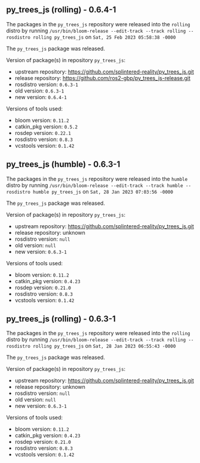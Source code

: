 ## py_trees_js (rolling) - 0.6.4-1

The packages in the `py_trees_js` repository were released into the `rolling` distro by running `/usr/bin/bloom-release --edit-track --track rolling --rosdistro rolling py_trees_js` on `Sat, 25 Feb 2023 05:58:38 -0000`

The `py_trees_js` package was released.

Version of package(s) in repository `py_trees_js`:

- upstream repository: https://github.com/splintered-reality/py_trees_js.git
- release repository: https://github.com/ros2-gbp/py_trees_js-release.git
- rosdistro version: `0.6.3-1`
- old version: `0.6.3-1`
- new version: `0.6.4-1`

Versions of tools used:

- bloom version: `0.11.2`
- catkin_pkg version: `0.5.2`
- rosdep version: `0.22.1`
- rosdistro version: `0.8.3`
- vcstools version: `0.1.42`


## py_trees_js (humble) - 0.6.3-1

The packages in the `py_trees_js` repository were released into the `humble` distro by running `/usr/bin/bloom-release --edit-track --track humble --rosdistro humble py_trees_js` on `Sat, 28 Jan 2023 07:03:56 -0000`

The `py_trees_js` package was released.

Version of package(s) in repository `py_trees_js`:

- upstream repository: https://github.com/splintered-reality/py_trees_js.git
- release repository: unknown
- rosdistro version: `null`
- old version: `null`
- new version: `0.6.3-1`

Versions of tools used:

- bloom version: `0.11.2`
- catkin_pkg version: `0.4.23`
- rosdep version: `0.21.0`
- rosdistro version: `0.8.3`
- vcstools version: `0.1.42`


## py_trees_js (rolling) - 0.6.3-1

The packages in the `py_trees_js` repository were released into the `rolling` distro by running `/usr/bin/bloom-release --edit-track --track rolling --rosdistro rolling py_trees_js` on `Sat, 28 Jan 2023 06:55:43 -0000`

The `py_trees_js` package was released.

Version of package(s) in repository `py_trees_js`:

- upstream repository: https://github.com/splintered-reality/py_trees_js.git
- release repository: unknown
- rosdistro version: `null`
- old version: `null`
- new version: `0.6.3-1`

Versions of tools used:

- bloom version: `0.11.2`
- catkin_pkg version: `0.4.23`
- rosdep version: `0.21.0`
- rosdistro version: `0.8.3`
- vcstools version: `0.1.42`


